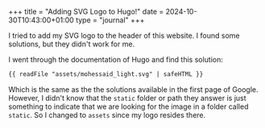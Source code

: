 +++
title = "Adding SVG Logo to Hugo!"
date = 2024-10-30T10:43:00+01:00
type = "journal"
+++

I tried to add my SVG logo to the header of this website. I found some solutions, but they didn't work for me.

<!--more-->

I went through the documentation of Hugo and find this solution:

```html
{{ readFile "assets/mohessaid_light.svg" | safeHTML }}
```

Which is the same as the the solutions available in the first page of Google. However, I didn't know that the `static` folder or path they answer is just something to indicate that we are looking for the image in a folder called `static`. So I changed to `assets` since my logo resides there.
